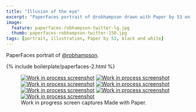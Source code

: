 ```yaml
---
title: "Illusion of the eye"
excerpt: "PaperFaces portrait of @robhampson drawn with Paper by 53 on an iPad."
image: 
  feature: paperfaces-robhampson-twitter-lg.jpg
  thumb: paperfaces-robhampson-twitter-150.jpg
tags: [portrait, illustration, Paper by 53, black and white]
---
```


PaperFaces portrait of [@robhampson](http://twitter.com/robhampson).

{% include boilerplate/paperfaces-2.html %}

<figure class="third">
  <a href="{{ site.url }}/images/paperfaces-robhampson-process-1-lg.jpg"><img src="{{ site.url }}/images/paperfaces-robhampson-process-1-600.jpg" alt="Work in process screenshot"></a>
  <a href="{{ site.url }}/images/paperfaces-robhampson-process-2-lg.jpg"><img src="{{ site.url }}/images/paperfaces-robhampson-process-2-600.jpg" alt="Work in process screenshot"></a>
  <a href="{{ site.url }}/images/paperfaces-robhampson-process-3-lg.jpg"><img src="{{ site.url }}/images/paperfaces-robhampson-process-3-600.jpg" alt="Work in process screenshot"></a>
  <a href="{{ site.url }}/images/paperfaces-robhampson-process-4-lg.jpg"><img src="{{ site.url }}/images/paperfaces-robhampson-process-4-600.jpg" alt="Work in process screenshot"></a>
  <a href="{{ site.url }}/images/paperfaces-robhampson-process-5-lg.jpg"><img src="{{ site.url }}/images/paperfaces-robhampson-process-5-600.jpg" alt="Work in process screenshot"></a>
  <a href="{{ site.url }}/images/paperfaces-robhampson-process-5-lg.jpg"><img src="{{ site.url }}/images/paperfaces-robhampson-process-5-600.jpg" alt="Work in process screenshot"></a>
  <a href="{{ site.url }}/images/paperfaces-robhampson-process-6-lg.jpg"><img src="{{ site.url }}/images/paperfaces-robhampson-process-6-600.jpg" alt="Work in process screenshot"></a>
  <figcaption>Work in progress screen captures Made with Paper.</figcaption>
</figure>